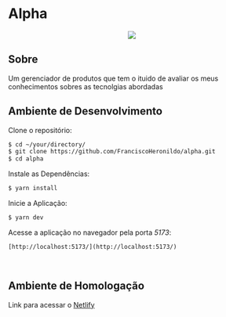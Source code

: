 # Alpha

<div align="center"><img src= "https://external-content.duckduckgo.com/iu/?u=http%3A%2F%2Fassets.stickpng.com%2Fimages%2F587185c57b7f6103e35c6cc6.png&f=1&nofb=1&ipt=548f2bc357a5bfe3a9df6ca6e28398cf266730e1813719865ad582ca5ea9ee2c&ipo=images"/></div>

## Sobre

Um gerenciador de produtos que tem o ituido de avaliar os meus conhecimentos sobres as tecnolgias abordadas

## Ambiente de Desenvolvimento

Clone o repositório:

```bash
$ cd ~/your/directory/
$ git clone https://github.com/FranciscoHeronildo/alpha.git
$ cd alpha
```

Instale as Dependências:

```bash
$ yarn install
```

Inicie a Aplicação:

```bash
$ yarn dev
```

Acesse a aplicação no navegador pela porta _5173_:

```
[http://localhost:5173/](http://localhost:5173/)
```

<br>

## Ambiente de Homologação

Link para acessar o [Netlify](https://netlify.app/)
